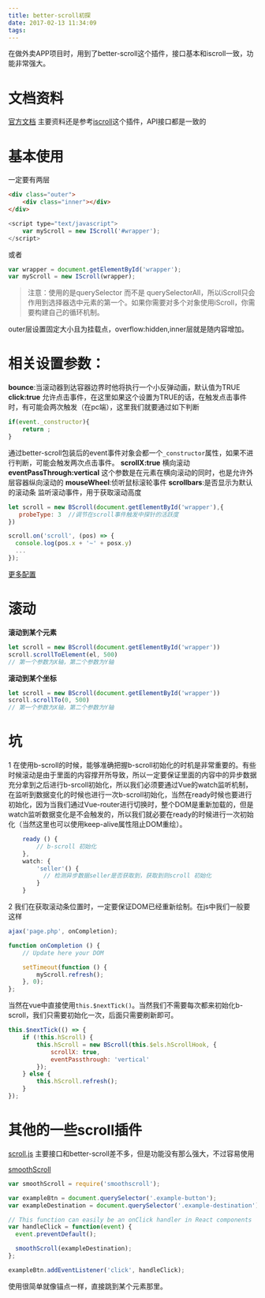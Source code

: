 ```yaml
---
title: better-scroll初探
date: 2017-02-13 11:34:09
tags:
---
```


在做外卖APP项目时，用到了better-scroll这个插件，接口基本和iscroll一致，功能非常强大。
<!--more-->

# 文档资料
[官方文档](https://github.com/ustbhuangyi/better-scroll)
主要资料还是参考[iscroll](https://iiunknown.gitbooks.io/iscroll-5-api-cn/content/index.html)这个插件，API接口都是一致的

# 基本使用
一定要有两层
```html
<div class="outer">
    <div class="inner"></div>
</div>
```
```js
<script type="text/javascript">
    var myScroll = new IScroll('#wrapper');
</script>
```
或者
```js
var wrapper = document.getElementById('wrapper');
var myScroll = new IScroll(wrapper);
```

>注意：使用的是querySelector 而不是 querySelectorAll，所以iScroll只会作用到选择器选中元素的第一个。如果你需要对多个对象使用iScroll，你需要构建自己的循环机制。

outer层设置固定大小且为挂载点，overflow:hidden,inner层就是随内容增加。


# 相关设置参数：
**bounce**:当滚动器到达容器边界时他将执行一个小反弹动画，默认值为TRUE
**click:true**    允许点击事件，在这里如果这个设置为TRUE的话，在触发点击事件时，有可能会两次触发（在pc端），这里我们就要通过如下判断
```js
if(event._constructor){
    return ;
}
```
通过better-scroll包装后的event事件对象会都一个`_constructor`属性，如果不进行判断，可能会触发两次点击事件。
**scrollX:true**   横向滚动
**eventPassThrough:vertical** 这个参数是在元素在横向滚动的同时，也是允许外层容器纵向滚动的
**mouseWheel**:侦听鼠标滚轮事件
**scrollbars**:是否显示为默认的滚动条
监听滚动事件，用于获取滚动高度
```js
let scroll = new BScroll(document.getElementById('wrapper'),{
   probeType: 3  //调节在scroll事件触发中探针的活跃度
})

scroll.on('scroll', (pos) => {
  console.log(pos.x + '~' + posx.y)
  ...
});
```
[更多配置](https://iiunknown.gitbooks.io/iscroll-5-api-cn/content/basicfeatures.html)

# 滚动
**滚动到某个元素**
```js
let scroll = new BScroll(document.getElementById('wrapper'))
scroll.scrollToElement(el, 500)
// 第一个参数为X轴，第二个参数为Y轴
```
**滚动到某个坐标**
```js
let scroll = new BScroll(document.getElementById('wrapper'))
scroll.scrollTo(0, 500)
// 第一个参数为X轴，第二个参数为Y轴
```

# 坑  
1 在使用b-scroll的时候，能够准确把握b-scroll初始化的时机是非常重要的。有些时候滚动是由于里面的内容撑开所导致，所以一定要保证里面的内容中的异步数据充分拿到之后进行b-srcoll初始化，所以我们必须要通过Vue的watch监听机制，在监听到数据变化的时候也进行一次b-scroll初始化，当然在ready时候也要进行初始化，因为当我们通过Vue-router进行切换时，整个DOM是重新加载的，但是watch监听数据变化是不会触发的，所以我们就必要在ready的时候进行一次初始化（当然这里也可以使用keep-alive属性阻止DOM重绘）。
```js
    ready () {
        // b-scroll 初始化
    },
    watch: {
        'seller'() {
          // 检测异步数据seller是否获取到，获取到则scroll 初始化
        }
    }
```

2 我们在获取滚动条位置时，一定要保证DOM已经重新绘制。在js中我们一般要这样
```js
ajax('page.php', onCompletion);

function onCompletion () {
    // Update here your DOM

    setTimeout(function () {
        myScroll.refresh();
    }, 0);
};
```
当然在vue中直接使用`this.$nextTick()`。当然我们不需要每次都来初始化b-scroll，我们只需要初始化一次，后面只需要刷新即可。
```js
this.$nextTick(() => {
    if (!this.hScroll) {
        this.hScroll = new BScroll(this.$els.hScrollHook, {
            scrollX: true,
            eventPassthrough: 'vertical'
        });
    } else {
        this.hScroll.refresh();
    }
});
```


# 其他的一些scroll插件
[scroll.js](https://github.com/mkay581/scroll-js)  主要接口和better-scroll差不多，但是功能没有那么强大，不过容易使用

[smoothScroll](https://github.com/alicelieutier/smoothScroll)
```js
var smoothScroll = require('smoothscroll');

var exampleBtn = document.querySelector('.example-button');
var exampleDestination = document.querySelector('.example-destination');

// This function can easily be an onClick handler in React components
var handleClick = function(event) {
  event.preventDefault();

  smoothScroll(exampleDestination);
};

exampleBtn.addEventListener('click', handleClick);
```
使用很简单就像锚点一样，直接跳到某个元素那里。
